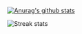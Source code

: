 [![Anurag's github stats](https://github-readme-stats.vercel.app/api?username=EddieZturbo&theme=cobalt2&show_icons=true)](https://github.com/anuraghazra/github-readme-stats)


![Streak stats](https://github-readme-streak-stats.herokuapp.com/?user=EddieZturbo&show_icons=true&theme=tokyonight)

